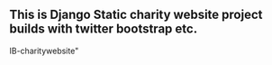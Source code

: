 ## This is Django Static charity website project builds with twitter bootstrap etc.

 IB-charitywebsite" 
